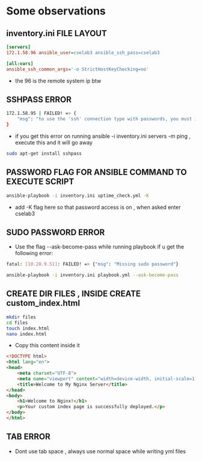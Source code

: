 # Some observations

## inventory.ini FILE LAYOUT

```ini
[servers]
172.1.58.96 ansible_user=cselab3 ansible_ssh_pass=cselab3

[all:vars]
ansible_ssh_common_args='-o StrictHostKeyChecking=no'
```

- the 96 is the remote system ip btw

## SSHPASS ERROR

```bash
172.1.58.95 | FAILED! => {
    "msg": "to use the 'ssh' connection type with passwords, you must install the sshpass program"
}
```

- if you get this error on running  ansible -i inventory.ini servers -m ping , execute this and it will go away 

```bash
sudo apt-get install sshpass
```



## PASSWORD FLAG FOR ANSIBLE COMMAND TO EXECUTE SCRIPT

```bash
ansible-playbook -i inventory.ini uptime_check.yml -K
```

- add -K flag here so that password access is on , when asked enter cselab3 

## SUDO PASSWORD ERROR

- Use the flag --ask-become-pass while running playbook if u get the following error:

```bash
fatal: [10.20.9.51]: FAILED! => {"msg": "Missing sudo password"}
```

```bash
ansible-playbook -i inventory.ini playbook.yml --ask-become-pass
```

## CREATE DIR FILES , INSIDE CREATE custom_index.html

```bash
mkdir files
cd files
touch index.html
nano index.html
```

- Copy this content inside it 

```html
<!DOCTYPE html>
<html lang="en">
<head>
    <meta charset="UTF-8">
    <meta name="viewport" content="width=device-width, initial-scale=1.0">
    <title>Welcome to My Nginx Server</title>
</head>
<body>
    <h1>Welcome to Nginx!</h1>
    <p>Your custom index page is successfully deployed.</p>
</body>
</html>
```
## TAB ERROR
- Dont use tab space , always use normal space while writing yml files
  
